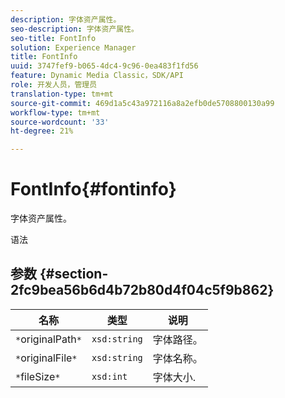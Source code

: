 ```yaml
---
description: 字体资产属性。
seo-description: 字体资产属性。
seo-title: FontInfo
solution: Experience Manager
title: FontInfo
uuid: 3747fef9-b065-4dc4-9c96-0ea483f1fd56
feature: Dynamic Media Classic，SDK/API
role: 开发人员，管理员
translation-type: tm+mt
source-git-commit: 469d1a5c43a972116a8a2efb0de5708800130a99
workflow-type: tm+mt
source-wordcount: '33'
ht-degree: 21%

---
```



# FontInfo{#fontinfo}

字体资产属性。

语法

## 参数 {#section-2fc9bea56b6d4b72b80d4f04c5f9b862}

| 名称 | 类型 | 说明 |
|---|---|---|
| `*`originalPath`*` | `xsd:string` | 字体路径。 |
| `*`originalFile`*` | `xsd:string` | 字体名称。 |
| `*`fileSize`*` | `xsd:int` | 字体大小. |

